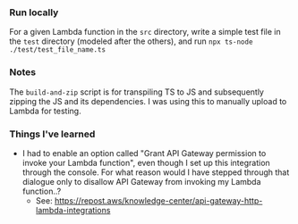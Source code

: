 ### Run locally

For a given Lambda function in the `src` directory, write a simple test file in the `test` directory (modeled after the others), and run `npx ts-node ./test/test_file_name.ts`

### Notes

The `build-and-zip` script is for transpiling TS to JS and subsequently zipping the JS and its dependencies. I was using this to manually upload to Lambda for testing.

### Things I've learned

- I had to enable an option called "Grant API Gateway permission to invoke your Lambda function", even though I set up this integration through the console. For what reason would I have stepped through that dialogue only to disallow API Gateway from invoking my Lambda function..?
  - See: https://repost.aws/knowledge-center/api-gateway-http-lambda-integrations
